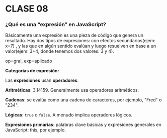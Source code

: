 # CLASE 08
### ¿Qué es una “expresión” en JavaScript?
 Básicamente una expresión es una pieza de código que genera un resultado.
 Hay dos tipos de expresiones: con efectos secundarios(ejem: x=7) , y las que en algún sentido evalúan y luego resuelven en
 base a un valor(ejem: 3+4, donde tenemos dos valores: 3 y 4).
    
op=gral, exp=aplicado
    
**Categorías de expresión:**
    
Las **expresiones** usan **operadores**.
    
**Aritméticas**: 3.14159. Generalmente usa operadores aritméticos.

**Cadenas**: se evalúa como una cadena de caracteres, por ejemplo, "Fred" o "234". 

**Lógicas**: `true` o `false`. A menudo implica operadores lógicos.

**Expresiones primarias**: palabras clave básicas y expresiones generales en JavaScript: this, por ejemplo.



